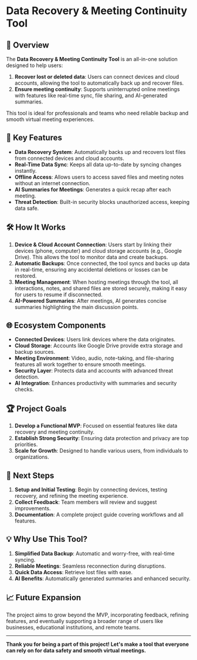# Data Recovery & Meeting Continuity Tool

## 📄 Overview
The **Data Recovery & Meeting Continuity Tool** is an all-in-one solution designed to help users:
1. **Recover lost or deleted data**: Users can connect devices and cloud accounts, allowing the tool to automatically back up and recover files.
2. **Ensure meeting continuity**: Supports uninterrupted online meetings with features like real-time sync, file sharing, and AI-generated summaries.

This tool is ideal for professionals and teams who need reliable backup and smooth virtual meeting experiences.

## 🚀 Key Features

- **Data Recovery System**: Automatically backs up and recovers lost files from connected devices and cloud accounts.
- **Real-Time Data Sync**: Keeps all data up-to-date by syncing changes instantly.
- **Offline Access**: Allows users to access saved files and meeting notes without an internet connection.
- **AI Summaries for Meetings**: Generates a quick recap after each meeting.
- **Threat Detection**: Built-in security blocks unauthorized access, keeping data safe.

## 🛠️ How It Works

1. **Device & Cloud Account Connection**: Users start by linking their devices (phone, computer) and cloud storage accounts (e.g., Google Drive). This allows the tool to monitor data and create backups.
2. **Automatic Backups**: Once connected, the tool syncs and backs up data in real-time, ensuring any accidental deletions or losses can be restored.
3. **Meeting Management**: When hosting meetings through the tool, all interactions, notes, and shared files are stored securely, making it easy for users to resume if disconnected.
4. **AI-Powered Summaries**: After meetings, AI generates concise summaries highlighting the main discussion points.

## 🌐 Ecosystem Components

- **Connected Devices**: Users link devices where the data originates.
- **Cloud Storage**: Accounts like Google Drive provide extra storage and backup sources.
- **Meeting Environment**: Video, audio, note-taking, and file-sharing features all work together to ensure smooth meetings.
- **Security Layer**: Protects data and accounts with advanced threat detection.
- **AI Integration**: Enhances productivity with summaries and security checks.

## 🏆 Project Goals

1. **Develop a Functional MVP**: Focused on essential features like data recovery and meeting continuity.
2. **Establish Strong Security**: Ensuring data protection and privacy are top priorities.
3. **Scale for Growth**: Designed to handle various users, from individuals to organizations.

## 📝 Next Steps

1. **Setup and Initial Testing**: Begin by connecting devices, testing recovery, and refining the meeting experience.
2. **Collect Feedback**: Team members will review and suggest improvements.
3. **Documentation**: A complete project guide covering workflows and all features.

## 💡 Why Use This Tool?

1. **Simplified Data Backup**: Automatic and worry-free, with real-time syncing.
2. **Reliable Meetings**: Seamless reconnection during disruptions.
3. **Quick Data Access**: Retrieve lost files with ease.
4. **AI Benefits**: Automatically generated summaries and enhanced security.

## 📈 Future Expansion

The project aims to grow beyond the MVP, incorporating feedback, refining features, and eventually supporting a broader range of users like businesses, educational institutions, and remote teams.

---

**Thank you for being a part of this project! Let's make a tool that everyone can rely on for data safety and smooth virtual meetings.**
